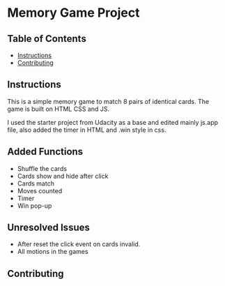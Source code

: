 # Memory Game Project

## Table of Contents

* [Instructions](#instructions)
* [Contributing](#contributing)

## Instructions

This is a simple memory game to match 8 pairs of identical cards.
The game is built on HTML CSS and JS.

I used the starter project from Udacity as a base and edited mainly js.app file, also added the timer in HTML and .win style in css.

## Added Functions
* Shuffle the cards
* Cards show and hide after click
* Cards match
* Moves counted
* Timer
* Win pop-up

## Unresolved Issues
* After reset the click event on cards invalid.
* All motions in the games

## Contributing

